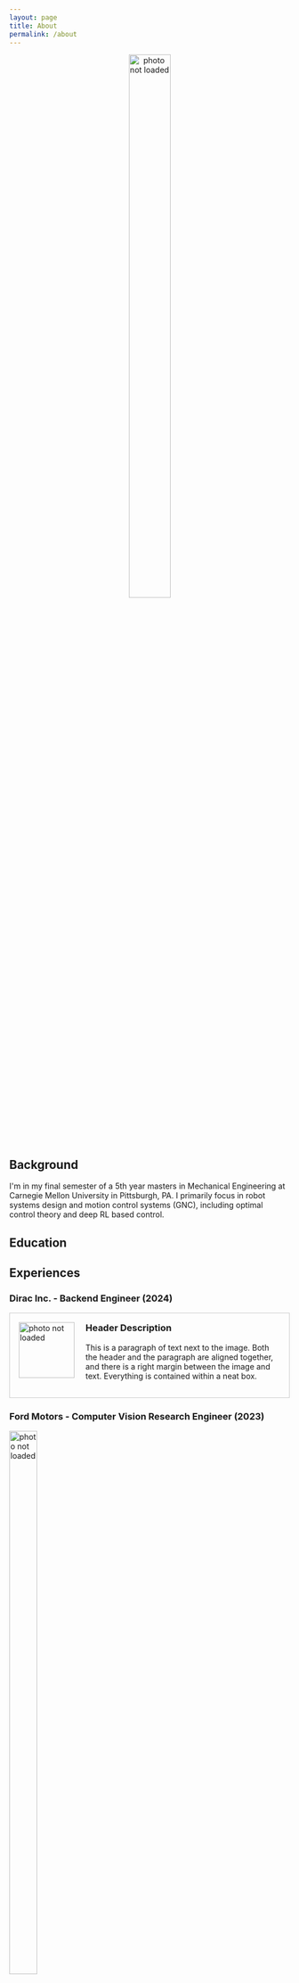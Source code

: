 ```yaml
---
layout: page
title: About
permalink: /about
---
```


<div style="text-align: center;">
  <img src="{{ '/assets/img/me_round.png' | relative_url }}" 
       alt="photo not loaded"
       style="width: 50%; max-width: 150px; height: auto;">
</div>

## Background

I'm in my final semester of a 5th year masters in Mechanical Engineering at Carnegie Mellon University in Pittsburgh, PA. I primarily focus in robot systems design and motion control systems (GNC), including optimal control theory and deep RL based control. 

## Education

## Experiences

### Dirac Inc. - Backend Engineer (2024)

<!-- <div style="text-align: left;">
  <img src="{{ '/assets/img/dirac_logo.png' | relative_url }}" 
       alt="photo not loaded"
       style="width: 50%; max-width: 100px; height: auto;">
</div> -->

<div style="display: flex; align-items: flex-start; border: 1px solid #ccc; padding: 16px; max-width: 600px;">

  <!-- Image Container -->
  <div style="flex: 0 0 auto; margin-right: 20px;">
    <img src="{{ '/assets/img/dirac_logo.png' | relative_url }}" 
         alt="photo not loaded"
         style="width: 100px; height: auto;">
  </div>

  <!-- Text Container -->
  <div style="flex: 1;">
    <h3 style="margin-top: 0;">Header Description</h3>
    <p>
      This is a paragraph of text next to the image. Both the header and the paragraph are aligned together, and there is a right margin between the image and text. Everything is contained within a neat box.
    </p>
  </div>

</div>



### Ford Motors - Computer Vision Research Engineer (2023)

<div style="text-align: left;">
  <img src="{{ '/assets/img/Ford_logo.png' | relative_url }}" 
       alt="photo not loaded"
       style="width: 50%; max-width: 100px; height: auto;">
</div>

### CMU Biorobotics Lab - Research Assistant (2021-2022)

<div style="text-align: left;">
  <img src="{{ '/assets/img/biorobotics.png' | relative_url }}" 
       alt="photo not loaded"
       style="width: 50%; max-width: 100px; height: auto;">
</div>

### United States Air Force - Communication Technician (2014-2020)

<div style="text-align: left;">
  <img src="{{ '/assets/img/Air_Force_logo.png' | relative_url }}" 
       alt="photo not loaded"
       style="width: 50%; max-width: 100px; height: auto;">
</div>